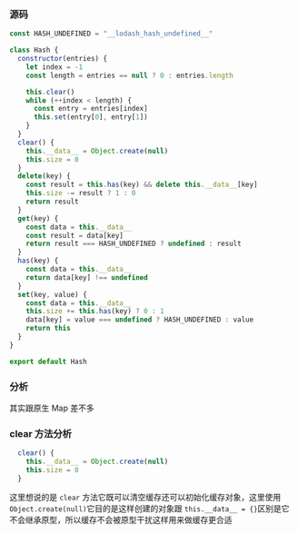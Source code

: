 ### 源码

```js
const HASH_UNDEFINED = "__lodash_hash_undefined__"

class Hash {
  constructor(entries) {
    let index = -1
    const length = entries == null ? 0 : entries.length

    this.clear()
    while (++index < length) {
      const entry = entries[index]
      this.set(entry[0], entry[1])
    }
  }
  clear() {
    this.__data__ = Object.create(null)
    this.size = 0
  }
  delete(key) {
    const result = this.has(key) && delete this.__data__[key]
    this.size -= result ? 1 : 0
    return result
  }
  get(key) {
    const data = this.__data__
    const result = data[key]
    return result === HASH_UNDEFINED ? undefined : result
  }
  has(key) {
    const data = this.__data__
    return data[key] !== undefined
  }
  set(key, value) {
    const data = this.__data__
    this.size += this.has(key) ? 0 : 1
    data[key] = value === undefined ? HASH_UNDEFINED : value
    return this
  }
}

export default Hash
```

### 分析

其实跟原生 Map 差不多

### clear 方法分析

```js
  clear() {
    this.__data__ = Object.create(null)
    this.size = 0
  }
```

这里想说的是 `clear` 方法它既可以清空缓存还可以初始化缓存对象，这里使用 `Object.create(null)`它目的是这样创建的对象跟 `this.__data__ = {}`区别是它不会继承原型，所以缓存不会被原型干扰这样用来做缓存更合适

